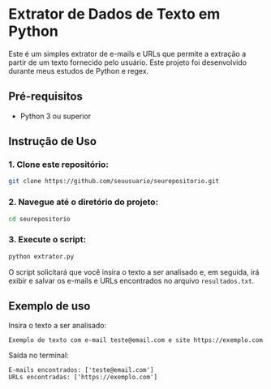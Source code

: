 # Extrator de Dados de Texto em Python

Este é um simples extrator de e-mails e URLs que permite a extração a partir de um texto fornecido pelo usuário. Este projeto foi desenvolvido durante meus estudos de Python e regex.

## Pré-requisitos

- Python 3 ou superior

## Instrução de Uso

### 1. Clone este repositório:
   ```bash
   git clone https://github.com/seuusuario/seurepositorio.git
   ```
   
### 2. Navegue até o diretório do projeto:
   ```bash
   cd seurepositorio
   ```
   
### 3. Execute o script:
```bash
python extrator.py
```
O script solicitará que você insira o texto a ser analisado e, em seguida, irá exibir e salvar os e-mails e URLs encontrados no arquivo `resultados.txt`.

## Exemplo de uso
Insira o texto a ser analisado: 
```
Exemplo de texto com e-mail teste@email.com e site https://exemplo.com
```

Saída no terminal:
```
E-mails encontrados: ['teste@email.com']
URLs encontradas: ['https://exemplo.com']
```

